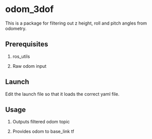 # odom\_3dof

This is a package for filtering out z height, roll and pitch angles from odometry.

## Prerequisites

1. ros\_utils

2. Raw odom input

## Launch

Edit the launch file so that it loads the correct yaml file.

## Usage

1. Outputs filtered odom topic

2. Provides odom to base_link tf